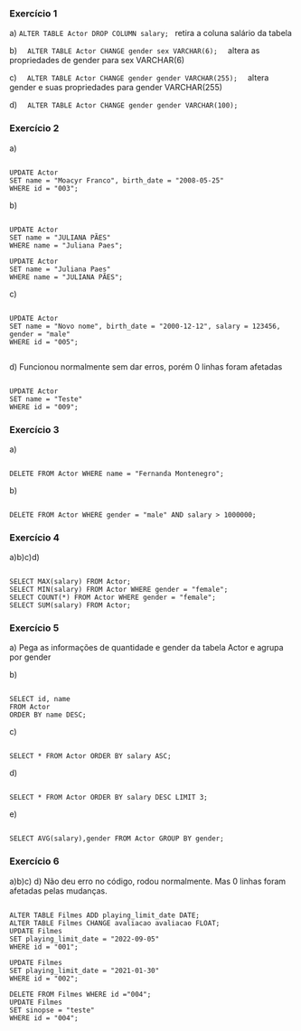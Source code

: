 ### Exercício 1
a)  ``` ALTER TABLE Actor DROP COLUMN salary;  ```
    retira a coluna salário da tabela

b) ```   ALTER TABLE Actor CHANGE gender sex VARCHAR(6);   ```
    altera as propriedades de gender para sex VARCHAR(6)

c) ```   ALTER TABLE Actor CHANGE gender gender VARCHAR(255);   ```
    altera gender e suas propriedades para gender VARCHAR(255)

d) ```   ALTER TABLE Actor CHANGE gender gender VARCHAR(100);   ```


### Exercício 2
a) 

```

UPDATE Actor
SET name = "Moacyr Franco", birth_date = "2008-05-25"
WHERE id = "003";

```

b) 

```

UPDATE Actor
SET name = "JULIANA PÃES"
WHERE name = "Juliana Paes";

UPDATE Actor
SET name = "Juliana Paes"
WHERE name = "JULIANA PÃES";

```

c)

```

UPDATE Actor
SET name = "Novo nome", birth_date = "2000-12-12", salary = 123456, gender = "male"
WHERE id = "005";


```

d) Funcionou normalmente sem dar erros, porém 0 linhas foram afetadas

```

UPDATE Actor
SET name = "Teste"
WHERE id = "009";

```


### Exercício 3
a) 

```

DELETE FROM Actor WHERE name = "Fernanda Montenegro";

```

b) 

```

DELETE FROM Actor WHERE gender = "male" AND salary > 1000000;

```


### Exercício 4
a)b)c)d)

```

SELECT MAX(salary) FROM Actor;
SELECT MIN(salary) FROM Actor WHERE gender = "female";
SELECT COUNT(*) FROM Actor WHERE gender = "female";
SELECT SUM(salary) FROM Actor;

```


### Exercício 5
a) Pega as informações de quantidade e gender da tabela Actor e agrupa por gender

b) 

```

SELECT id, name
FROM Actor
ORDER BY name DESC;

```

c) 

```

SELECT * FROM Actor ORDER BY salary ASC;

```

d) 

```

SELECT * FROM Actor ORDER BY salary DESC LIMIT 3;

```

e) 

```

SELECT AVG(salary),gender FROM Actor GROUP BY gender;

```


### Exercício 6
a)b)c)
d) Não deu erro no código, rodou normalmente. Mas 0 linhas foram afetadas pelas mudanças.

```

ALTER TABLE Filmes ADD playing_limit_date DATE;
ALTER TABLE Filmes CHANGE avaliacao avaliacao FLOAT;
UPDATE Filmes
SET playing_limit_date = "2022-09-05"
WHERE id = "001";

UPDATE Filmes
SET playing_limit_date = "2021-01-30"
WHERE id = "002";

DELETE FROM Filmes WHERE id ="004";
UPDATE Filmes
SET sinopse = "teste"
WHERE id = "004";

```